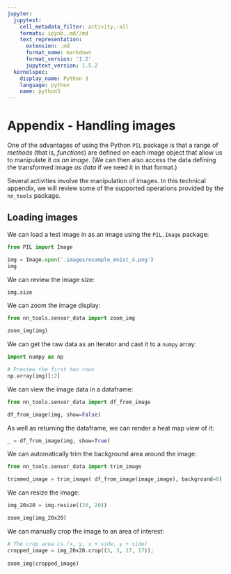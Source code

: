 ```yaml
---
jupyter:
  jupytext:
    cell_metadata_filter: activity,-all
    formats: ipynb,.md//md
    text_representation:
      extension: .md
      format_name: markdown
      format_version: '1.2'
      jupytext_version: 1.5.2
  kernelspec:
    display_name: Python 3
    language: python
    name: python3
---
```


# Appendix - Handling images

One of the advantages of using the Python `PIL` package is that a range of *methods* (that is, *functions*) are defined on each image object that allow us to manipulate it *as an image*. (We can then also access the data defining the transformed image *as data* if we need it in that format.)

Several activities involve the manipulation of images. In this technical appendix, we will review some of the supported operations provided by the `nn_tools` package.


## Loading images

We can load a test image in as an image using the `PIL.Image` package:

```python
from PIL import Image

img = Image.open('.images/example_mnist_4.png')
img
```

We can review the image size:

```python
img.size
```

We can zoom the image display:

```python
from nn_tools.sensor_data import zoom_img

zoom_img(img)
```

We can get the raw data as an iterator and cast it to a `numpy` array:

```python
import numpy as np

# Preview the first two rows
np.array(img)[:2]
```

We can view the image data in a dataframe:

```python
from nn_tools.sensor_data import df_from_image

df_from_image(img, show=False)
```

As well as returning the dataframe, we can render a heat map view of it:

```python
_ = df_from_image(img, show=True)
```

We can automatically trim the background area around the image:

```python
from nn_tools.sensor_data import trim_image

trimmed_image = trim_image( df_from_image(image_image), background=0)
```

We can resize the image:

```python
img_20x20 = img.resize((20, 20))

zoom_img(img_20x20)
```

We can manually crop the image to an area of interest:

```python
# The crop area is (x, y, x + side, y + side)
cropped_image = img_20x20.crop((3, 3, 17, 17));
                       
zoom_img(cropped_image)
```
